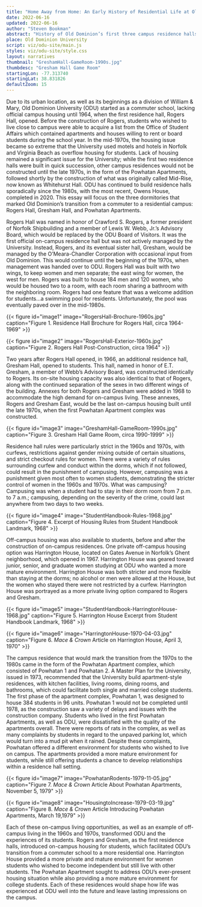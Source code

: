 ```yaml
---
title: "Home Away from Home: An Early History of Residential Life at Old Dominion University"
date: 2022-06-16
updated: 2022-06-16
author: "Steven Bookman"
abstract: "History of Old Dominion’s first three campus residence halls."
place: Old Dominion University
script: viz/odu-site/main.js
styles: viz/odu-site/style.css
layout: narratives
thumbnail: "GreshamHall-GameRoom-1990s.jpg"
thumbdesc: "Gresham Hall Game Room"
startingLon: -77.313740
startingLat: 38.831826
defaultZoom: 15
---
```


Due to its urban location, as well as its beginnings as a division of William & Mary, Old Dominion University (ODU) started as a commuter school, lacking official campus housing until 1964, when the first residence hall, Rogers Hall, opened. Before the construction of Rogers, students who wished to live close to campus were able to acquire a list from the Office of Student Affairs which contained apartments and houses willing to rent or board students during the school year. In the mid-1970s, the housing issue became so extreme that the University used motels and hotels in Norfolk and Virginia Beach as overflow housing for students. Lack of housing remained a significant issue for the University; while the first two residence halls were built in quick succession, other campus residences would not be constructed until the late 1970s, in the form of the Powhatan Apartments, followed shortly by the construction of what was originally called Mid-Rise, now known as Whitehurst Hall. ODU has continued to build residence halls sporadically since the 1980s, with the most recent, Owens House, completed in 2020. This essay will focus on the three dormitories that marked Old Dominion’s transition from a commuter to a residential campus: Rogers Hall, Gresham Hall, and Powhatan Apartments.

<span class="notation" data-id="1" data-zoom="18" data-lat="36.888046" data-lon="-76.301333">Rogers Hall</span> was named in honor of Crawford S. Rogers, a former president of Norfolk Shipbuilding and a member of Lewis W. Webb, Jr.’s Advisory Board, which would be replaced by the ODU Board of Visitors. It was the first official on-campus residence hall but was not actively managed by the University. Instead, Rogers, and its eventual sister hall, Gresham, would be managed by the O’Meara-Chandler Corporation with occasional input from Old Dominion. This would continue until the beginning of the 1970s, when management was handed over to ODU. Rogers Hall was built with two wings, to keep women and men separate; the east wing for women, the west for men. Rogers was built to house 184 men and 120 women, who would be housed two to a room, with each room sharing a bathroom with the neighboring room. Rogers had one feature that was a welcome addition for students…a swimming pool for residents. Unfortunately, the pool was eventually paved over in the mid-1980s. 

{{< figure id="image1" image="RogersHall-Brochure-1960s.jpg" caption="Figure 1. Residence Hall Brochure for Rogers Hall, circa 1964-1969" >}}

{{< figure id="image2" image="RogersHall-Exterior-1960s.jpg" caption="Figure 2. Rogers Hall Post-Construction, circa 1964" >}}

Two years after Rogers Hall opened, in 1966, an additional residence hall, <span class="notation" data-id="1" data-zoom="18" data-lat="36.887401" data-lon="-76.299428">Gresham Hall,</span> opened to students. This hall, named in honor of E.T. Gresham, a member of Webb’s Advisory Board, was constructed identically to Rogers. Its on-site housing capacity was also identical to that of Rogers, along with the continued separation of the sexes in two different wings of the building. Annexes for both Rogers and Gresham were added in 1968 to accommodate the high demand for on-campus living. These annexes, Rogers and Gresham East, would be the last on-campus housing built until the late 1970s, when the first Powhatan Apartment complex was constructed.

{{< figure id="image3" image="GreshamHall-GameRoom-1990s.jpg" caption="Figure 3. Gresham Hall Game Room, circa 1990-1999" >}}

Residence hall rules were particularly strict in the 1960s and 1970s, with curfews, restrictions against gender mixing outside of certain situations, and strict checkout rules for women. There were a variety of rules surrounding curfew and conduct within the dorms, which if not followed, could result in the punishment of campusing. However, campusing was a punishment given most often to women students, demonstrating the stricter control of women in the 1960s and 1970s. What was campusing? Campusing was when a student had to stay in their dorm room from 7 p.m. to 7 a.m.; campusing, depending on the severity of the crime, could last anywhere from two days to two weeks. 

{{< figure id="image4" image="StudentHandbook-Rules-1968.jpg" caption="Figure 4. Excerpt of Housing Rules from Student Handbook Landmark, 1968" >}}

Off-campus housing was also available to students, before and after the construction of on-campus residences. One private off-campus housing option was <span class="notation" data-id="1" data-zoom="18" data-lat="36.870679" data-lon="-76.301978">Harrington House,</span> located on Gates Avenue in Norfolk’s Ghent neighborhood, which opened in 1967. Harrington House was geared toward junior, senior, and graduate women studying at ODU who wanted a more mature environment. Harrington House was both stricter and more flexible than staying at the dorms; no alcohol or men were allowed at the House, but the women who stayed there were not restricted by a curfew. Harrington House was portrayed as a more private living option compared to Rogers and Gresham. 

{{< figure id="image5" image="StudentHandbook-HarringtonHouse-1968.jpg" caption="Figure 5. Harrington House Excerpt from Student Handbook Landmark, 1968" >}}

{{< figure id="image6" image="HarringtonHouse-1970-04-03.jpg" caption="Figure 6. *Mace & Crown* Article on Harrington House, April 3, 1970" >}}

The campus residence that would mark the transition from the 1970s to the 1980s came in the form of the <span class="notation" data-id="1" data-zoom="18" data-lat="36.885434" data-lon="-76.313538">Powhatan Apartment complex,</span> which consisted of Powhatan 1 and Powhatan 2. A Master Plan for the University, issued in 1973, recommended that the University build apartment-style residences, with kitchen facilities, living rooms, dining rooms, and bathrooms, which could facilitate both single and married college students. The first phase of the apartment complex, Powhatan 1, was designed to house 384 students in 96 units. Powhatan 1 would not be completed until 1978, as the construction saw a variety of delays and issues with the construction company. Students who lived in the first Powhatan Apartments, as well as ODU, were dissatisfied with the quality of the apartments overall. There were reports of rats in the complex, as well as many complaints by students in regard to the unpaved parking lot, which would turn into a mud pit when it rained. Despite these complaints, Powhatan offered a different environment for students who wished to live on campus. The apartments provided a more mature environment for students, while still offering students a chance to develop relationships within a residence hall setting.

{{< figure id="image7" image="PowhatanRodents-1979-11-05.jpg" caption="Figure 7. *Mace & Crown* Article About Powhatan Apartments, November 5, 1979" >}}

{{< figure id="image8" image="HousingtoIncrease-1979-03-19.jpg" caption="Figure 8. *Mace & Crown* Article Introducing Powhatan Apartments, March 19,1979" >}}

Each of these on-campus living opportunities, as well as an example of off-campus living in the 1960s and 1970s, transformed ODU and the experiences of its students. Rogers and Gresham, as the first residence halls, introduced on-campus housing for students, which facilitated ODU’s transition from a commuter school to a more residential one. Harrington House provided a more private and mature environment for women students who wished to become independent but still live with other students. The Powhatan Apartment sought to address ODU’s ever-present housing situation while also providing a more mature environment for college students. Each of these residences would shape how life was experienced at ODU well into the future and leave lasting impressions on the campus. 